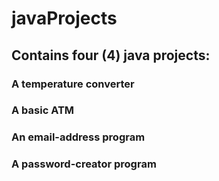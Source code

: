 # javaProjects

## Contains four (4) java projects:

### A temperature converter
### A basic ATM
### An email-address program
### A password-creator program
